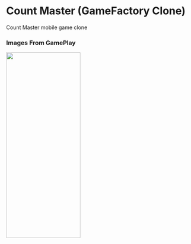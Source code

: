 # Count Master (GameFactory Clone)
 Count Master mobile game clone

### Images From GamePlay

<image src="https://user-images.githubusercontent.com/17069232/217072109-07ded4e4-1aaf-4a5e-b080-9c169054cefd.jpg" width="200" height="500">
<image1 src="https://user-images.githubusercontent.com/17069232/217072209-d0543c07-2def-41fc-99d8-004aaf6ffe67.jpg" width="200" height="500">
<image2 src="https://user-images.githubusercontent.com/17069232/217072303-12591962-ae5d-47a9-8603-c94b25d75344.jpg" width="200" height="500">
<image3 src="https://user-images.githubusercontent.com/17069232/217072458-bfb25458-3997-4ea8-a40c-aaf148f99f5f.jpg" width="200" height="500">
<image4 src="https://user-images.githubusercontent.com/17069232/217072567-ead5fd0a-2db4-41ae-949c-0b810b96388b.jpg" width="200" height="500">
<image5 src="https://user-images.githubusercontent.com/17069232/217072583-e73df56e-a8eb-4308-9496-e85d9778d7a5.jpg" width="200" height="500">

